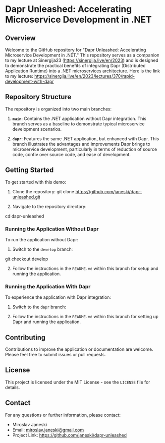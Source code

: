 # Dapr Unleashed: Accelerating Microservice Development in .NET

## Overview

Welcome to the GitHub repository for "Dapr Unleashed: Accelerating Microservice Development in .NET." This repository serves as a companion to my lecture at Sinergija23 (https://sinergija.live/en/2023) and is designed to demonstrate the practical benefits of integrating Dapr (Distributed Application Runtime) into a .NET microservices architecture. Here is the link to my lecture: https://sinergija.live/en/2023/lectures/370/rapid-development-with-dapr

## Repository Structure

The repository is organized into two main branches:

1. **`main`**: Contains the .NET application without Dapr integration. This branch serves as a baseline to demonstrate typical microservice development scenarios.
   
2. **`dapr`**: Features the same .NET application, but enhanced with Dapr. This branch illustrates the advantages and improvements Dapr brings to microservice development, particularly in terms of reduction of source code, confiv over source code, and ease of development.

## Getting Started

To get started with this demo:

1. Clone the repository:
git clone https://github.com/janeski/dapr-unleashed.git


2. Navigate to the repository directory:

cd dapr-unleashed


### Running the Application Without Dapr

To run the application without Dapr:

1. Switch to the `develop` branch:

git checkout develop

2. Follow the instructions in the `README.md` within this branch for setup and running the application.

### Running the Application With Dapr

To experience the application with Dapr integration:

1. Switch to the `dapr` branch:


2. Follow the instructions in the `README.md` within this branch for setting up Dapr and running the application.

## Contributing

Contributions to improve the application or documentation are welcome. Please feel free to submit issues or pull requests.

## License

This project is licensed under the MIT License - see the `LICENSE` file for details.

## Contact

For any questions or further information, please contact:

- Miroslav Janeski
- Email: miroslav.janeski@gmail.com
- Project Link: https://github.com/janeski/dapr-unleashed
